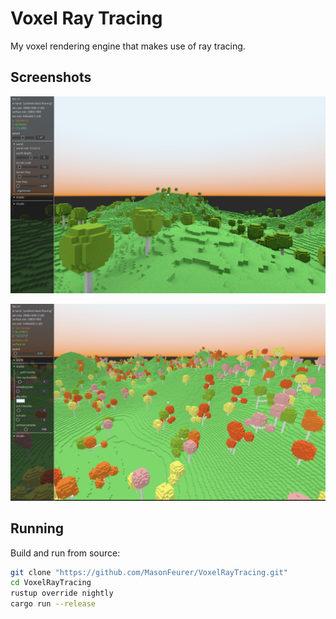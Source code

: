 # Voxel Ray Tracing
My voxel rendering engine that makes use of ray tracing.

## Screenshots
![Screenshot](./screenshots/ss-230529-161427.png)

![Screenshot](./screenshots/ss-230715-160049.png)

## Running
Build and run from source:
```sh
git clone "https://github.com/MasonFeurer/VoxelRayTracing.git"
cd VoxelRayTracing
rustup override nightly
cargo run --release
```
